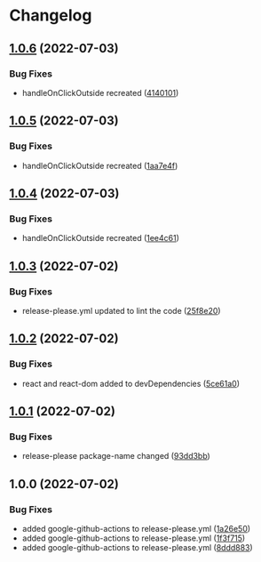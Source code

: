 # Changelog

## [1.0.6](https://github.com/joaocansi/react-xs-modal/compare/v1.0.5...v1.0.6) (2022-07-03)


### Bug Fixes

* handleOnClickOutside recreated ([4140101](https://github.com/joaocansi/react-xs-modal/commit/4140101a2694a507f62cbd1f93f2e307715260f2))

## [1.0.5](https://github.com/joaocansi/react-xs-modal/compare/v1.0.4...v1.0.5) (2022-07-03)


### Bug Fixes

* handleOnClickOutside recreated ([1aa7e4f](https://github.com/joaocansi/react-xs-modal/commit/1aa7e4f16a6e0b24d0e4101c824693691cff12e2))

## [1.0.4](https://github.com/joaocansi/react-xs-modal/compare/v1.0.3...v1.0.4) (2022-07-03)


### Bug Fixes

* handleOnClickOutside recreated ([1ee4c61](https://github.com/joaocansi/react-xs-modal/commit/1ee4c6109f4cb9dd97e21f092fd2b873278dee22))

## [1.0.3](https://github.com/joaocansi/react-xs-modal/compare/v1.0.2...v1.0.3) (2022-07-02)


### Bug Fixes

* release-please.yml updated to lint the code ([25f8e20](https://github.com/joaocansi/react-xs-modal/commit/25f8e2002649e95dc2cd7af77359ccd22c89b9c9))

## [1.0.2](https://github.com/joaocansi/react-xs-modal/compare/v1.0.1...v1.0.2) (2022-07-02)


### Bug Fixes

* react and react-dom added to devDependencies ([5ce61a0](https://github.com/joaocansi/react-xs-modal/commit/5ce61a09548212e6a823b79e0d8f9efa04d3059c))

## [1.0.1](https://github.com/joaocansi/react-xs-modal/compare/v1.0.0...v1.0.1) (2022-07-02)


### Bug Fixes

* release-please package-name changed ([93dd3bb](https://github.com/joaocansi/react-xs-modal/commit/93dd3bb3f88b1aa176b856f0a0e5cd470e1857b9))

## 1.0.0 (2022-07-02)


### Bug Fixes

* added google-github-actions to release-please.yml ([1a26e50](https://github.com/joaocansi/react-xs-modal/commit/1a26e502e4c026cd094cb2cf76da94c4cc23a429))
* added google-github-actions to release-please.yml ([1f3f715](https://github.com/joaocansi/react-xs-modal/commit/1f3f7150dd497f5052c01b8a7b14fa0aca318240))
* added google-github-actions to release-please.yml ([8ddd883](https://github.com/joaocansi/react-xs-modal/commit/8ddd8832470777b140d9b50d617c0db8752107f9))
